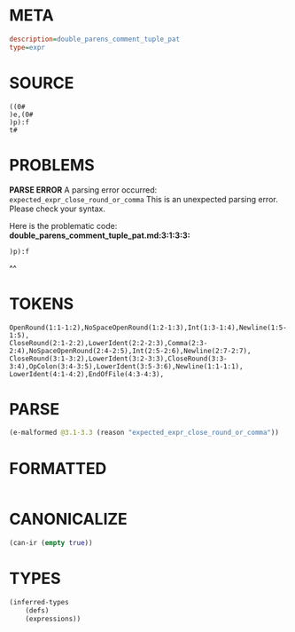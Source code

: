 # META
~~~ini
description=double_parens_comment_tuple_pat
type=expr
~~~
# SOURCE
~~~roc
((0#
)e,(0#
)p):f
t#
~~~
# PROBLEMS
**PARSE ERROR**
A parsing error occurred: `expected_expr_close_round_or_comma`
This is an unexpected parsing error. Please check your syntax.

Here is the problematic code:
**double_parens_comment_tuple_pat.md:3:1:3:3:**
```roc
)p):f
```
^^


# TOKENS
~~~zig
OpenRound(1:1-1:2),NoSpaceOpenRound(1:2-1:3),Int(1:3-1:4),Newline(1:5-1:5),
CloseRound(2:1-2:2),LowerIdent(2:2-2:3),Comma(2:3-2:4),NoSpaceOpenRound(2:4-2:5),Int(2:5-2:6),Newline(2:7-2:7),
CloseRound(3:1-3:2),LowerIdent(3:2-3:3),CloseRound(3:3-3:4),OpColon(3:4-3:5),LowerIdent(3:5-3:6),Newline(1:1-1:1),
LowerIdent(4:1-4:2),EndOfFile(4:3-4:3),
~~~
# PARSE
~~~clojure
(e-malformed @3.1-3.3 (reason "expected_expr_close_round_or_comma"))
~~~
# FORMATTED
~~~roc

~~~
# CANONICALIZE
~~~clojure
(can-ir (empty true))
~~~
# TYPES
~~~clojure
(inferred-types
	(defs)
	(expressions))
~~~
